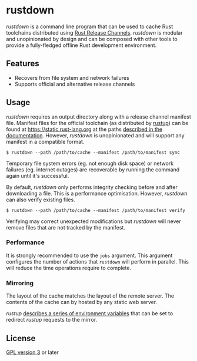 # rustdown

*rustdown* is a command line program that can be used to cache Rust toolchains distributed using
[Rust Release Channels](https://forge.rust-lang.org/infra/channel-layout.html). *rustdown* is
modular and unopinionated by design and can be composed with other tools to provide a fully-fledged
offline Rust development environment.

## Features

- Recovers from file system and network failures
- Supports official and alternative release channels

## Usage

*rustdown* requires an output directory along with a release channel manifest file. Manifest files
for the official toolchain (as distributed by [rustup](https://rustup.rs/)) can be found at
<https://static.rust-lang.org> at the paths [described in the
documentation](https://forge.rust-lang.org/infra/channel-layout.html#channel-manifests). However,
*rustdown* is unopinionated and will support any manifest in a compatible format.

```
$ rustdown --path /path/to/cache --manifest /path/to/manifest sync
```

Temporary file system errors (eg. not enough disk space) or network failures (eg. internet outages)
are recoverable by running the command again until it's successful.

By default, *rustdown* only performs integrity checking before and after downloading a file. This is
a performance optimisation. However, *rustdown* can also verify existing files.

```
$ rustdown --path /path/to/cache --manifest /path/to/manifest verify
```

Verifying may correct unexpected modifications but *rustdown* will never remove files that are not
tracked by the manifest.

### Performance

It is strongly recommended to use the `jobs` argument. This argument configures the number of
actions that `rustdown` will perform in parallel. This will reduce the time operations require to
complete.

### Mirroring

The layout of the cache matches the layout of the remote server. The contents of the cache can by
hosted by any static web server.

*rustup* [describes a series of environment
variables](https://rust-lang.github.io/rustup/environment-variables.html) that can be set to
redirect *rustup* requests to the mirror.

## License

[GPL version 3](https://www.gnu.org/licenses/gpl-3.0.en.html) or later
